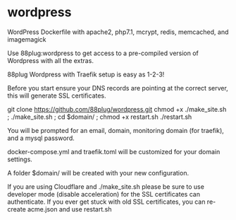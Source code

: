 # wordpress
WordPress Dockerfile with apache2, php7.1, mcrypt, redis, memcached, and imagemagick 

Use 88plug:wordpress to get access to a pre-compiled version of Wordpress with all the extras.

88plug Wordpress with Traefik setup is easy as 1-2-3!

Before you start ensure your DNS records are pointing at the correct server, this will generate SSL certificates.

git clone https://github.com/88plug/wordpress.git
chmod +x ./make_site.sh ; ./make_site.sh ; cd $domain/ ; chmod +x restart.sh
./restart.sh 

You will be prompted for an email, domain, monitoring domain (for traefik), and a mysql password.

docker-compose.yml and traefik.toml will be customized for your domain settings.

A folder $domain/ will be created with your new configuration.

If you are using Cloudflare and ./make_site.sh please be sure to use developer mode (disable acceleration) for the SSL certificates can authenticate.  If you ever get stuck with old SSL certificates, you can re-create acme.json and use restart.sh